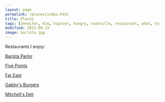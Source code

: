 ```yaml
---
layout: page
permalink: /places/index.html
title: Places
tags: [Jennifer, Kim, hipster, hungry, nashville, restaurant, what, to, eat, do]
modified: 2013-09-13
image: barista.jpg
---
```


Restaurants I enjoy:

<a href="http://www.baristaparlor.com">Barista Parlor</a>

<a href="http://fivepointspizza.com">Five Points</a>

<a href="http://www.fareastnashville.com">Far East</a>

<a href="http://gabbysburgersandfries.com">Gabby's Burgers</a>

<a href="http://www.mitchelldeli.com">Mitchell's Deli</a>
